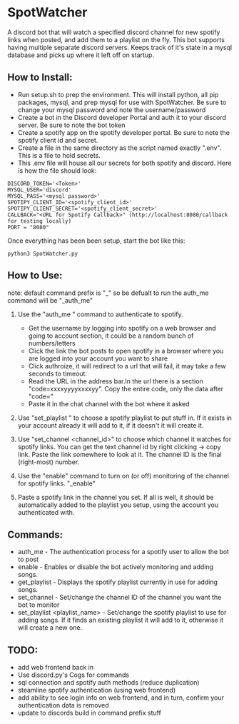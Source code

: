 # SpotWatcher
A discord bot that will watch a specified discord channel for new spotify links when posted, and add them to a playlist on the fly. This bot supports having multiple separate discord servers. Keeps track of it's state in a mysql database and picks up where it left off on startup.



## How to Install:


* Run setup.sh to prep the environment. This will install python, all pip packages, mysql, and prep mysql for use with SpotWatcher. Be sure to change your mysql password and note the username/password
* Create a bot in the Discord developer Portal and auth it to your discord server. Be sure to note the bot token
* Create a spotify app on the spotify developer portal. Be sure to note the spotify client id and secret.
* Create a file in the same directory as the script named exactly ".env". This is a file to hold secrets.
* This .env file will house all our secrets for both spotify and discord. Here is how the file should look:

```
DISCORD_TOKEN='<Token>'
MYSQL_USER='discord'
MYSQL_PASS='<mysql password>'
SPOTIPY_CLIENT_ID='<spotify_client_id>'
SPOTIPY_CLIENT_SECRET='<spotify_client_secret>'
CALLBACK="<URL for Spotify Callback>" (http://localhost:8080/callback for testing locally)
PORT = "8080"
```

Once everything has been been setup, start the bot like this:
```
python3 SpotWatcher.py
```



## How to Use:

note: default command prefix is "_" so be defualt to run the auth_me command will be "_auth_me"

1. Use the "auth_me <spotify username>" command to authenticate to spotify.
    - Get the username by logging into spotify on a web browser and going to account section, it could be a random bunch of numbers/letters
    - Click the link the bot posts to open spotify in a browser where you are logged into your account you want to share
    - Click authroize, it will redirect to a url that will fail, it may take a few seconds to timeout.
    - Read the URL in the address bar.In the url there is a section "code=xxxxyyyyxxxxyy". Copy the entire code, only the data after "code="
    - Paste it in the chat channel with the bot where it asked

2. Use "set_playlist <name>" to choose a spotify playlist to put stuff in. If it exists in your account already it will add to it, if it doesn't it will create it.

3. Use "set_channel <channel_id>" to choose which channel it watches for spotify links. You can get the text channel id by right clicking -> copy link. Paste the link somewhere to look at it. The channel ID is the final (right-most) number.

4. Use the "enable" command to turn on (or off) monitoring of the channel for spotify links. "_enable"

5. Paste a spotify link in the channel you set. If all is well, it should be automatically added to the playlist you setup, using the account you authenticated with.


## Commands:

- auth_me <spotify username>    - The authentication process for a spotify user to allow the bot to post
- enable                        - Enables or disable the bot actively monitoring and adding songs.
- get_playlist                  - Displays the spotify playlist currently in use for adding songs.
- set_channel <channel ID>      - Set/change the channel ID of the channel you want the bot to monitor
- set_playlist <playlist_name>  - Set/change the spotify playlist to use for adding songs. If it finds an existing playlist it will add to it, otherwise it will create a new one.


## TODO:
- add web frontend back in
- Use discord.py's Cogs for commands
- sql connection and spotify auth methods (reduce duplication)
- steamline spotify authentication (using web frontend)
- add ability to see login info on web frontend, and in turn, confirm your authentication data is removed
- update to discords build in command prefix stuff